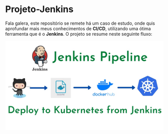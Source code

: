 # Projeto-Jenkins

Fala galera, este repositório se remete há um caso de estudo, onde quis aprofundar mais meus conhecimentos de **CI/CD**, utilizando uma ótima ferramenta que é o **Jenkins**. O projeto se resume neste seguinte fluxo:

![alt tag](https://github.com/mauropereirafilho/projeto-jenkins/blob/cb1d1053bf5fccf7de9160bb24e4328e26d9fbf7/jenkins.jpg)